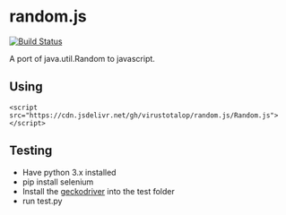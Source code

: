# random.js
[![Build Status](https://travis-ci.org/virustotalop/random.js.svg?branch=master)](https://travis-ci.org/virustotalop/random.js)

A port of java.util.Random to javascript.

## Using

`<script src="https://cdn.jsdelivr.net/gh/virustotalop/random.js/Random.js"></script>`

## Testing

* Have python 3.x installed
* pip install selenium
* Install the [geckodriver](https://github.com/mozilla/geckodriver/releases) into the test folder
* run test.py
